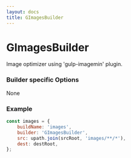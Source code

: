 ```yaml
---
layout: docs
title: GImagesBuilder
---
```


# GImagesBuilder
Image optimizer using 'gulp-imagemin' plugin.


### Builder specific Options
None


### Example
```js
const images = {
    buildName: 'images',
    builder: 'GImagesBuilder',
    src: upath.join(srcRoot, 'images/**/*'),
    dest: destRoot,
};
```
